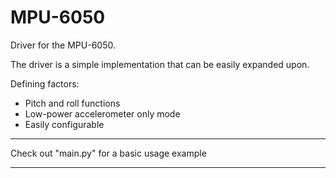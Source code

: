 # MPU-6050
Driver for the MPU-6050.

The driver is a simple implementation that can be easily expanded upon.

Defining factors:
* Pitch and roll functions
* Low-power accelerometer only mode
* Easily configurable

---
Check out "main.py" for a basic usage example

---
